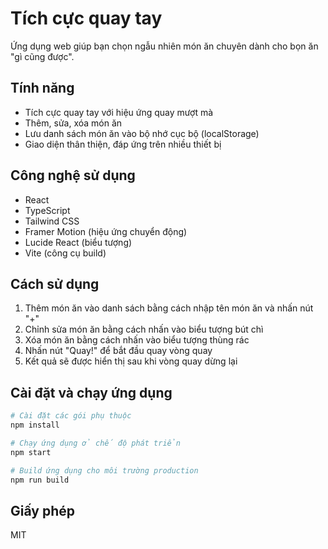 # Tích cực quay tay 

Ứng dụng web giúp bạn chọn ngẫu nhiên món ăn chuyên dành cho bọn ăn "gì cũng được".

## Tính năng

- Tích cực quay tay với hiệu ứng quay mượt mà
- Thêm, sửa, xóa món ăn
- Lưu danh sách món ăn vào bộ nhớ cục bộ (localStorage)
- Giao diện thân thiện, đáp ứng trên nhiều thiết bị

## Công nghệ sử dụng

- React
- TypeScript
- Tailwind CSS
- Framer Motion (hiệu ứng chuyển động)
- Lucide React (biểu tượng)
- Vite (công cụ build)

## Cách sử dụng

1. Thêm món ăn vào danh sách bằng cách nhập tên món ăn và nhấn nút "+"
2. Chỉnh sửa món ăn bằng cách nhấn vào biểu tượng bút chì
3. Xóa món ăn bằng cách nhấn vào biểu tượng thùng rác
4. Nhấn nút "Quay!" để bắt đầu quay vòng quay
5. Kết quả sẽ được hiển thị sau khi vòng quay dừng lại

## Cài đặt và chạy ứng dụng

```bash
# Cài đặt các gói phụ thuộc
npm install

# Chạy ứng dụng ở chế độ phát triển
npm start

# Build ứng dụng cho môi trường production
npm run build
```

## Giấy phép

MIT